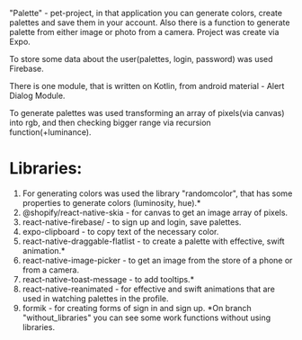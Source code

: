 "Palette" - pet-project, in that application you can generate colors, create palettes and save them in your account. Also there is a function to generate palette from either image or photo from a camera.
Project was create via Expo.

To store some data about the user(palettes, login, password) was used Firebase.

There is one module, that is written on Kotlin, from android material - Alert Dialog Module.

To generate palettes was used transforming an array of pixels(via canvas) into rgb, and then checking bigger range via recursion function(+luminance).

# Libraries:
1. For generating colors was used the library "randomcolor", that has some properties to generate colors (luminosity, hue).*
2. @shopify/react-native-skia - for canvas to get an image array of pixels.
3. react-native-firebase/ - to sign up and login, save palettes.
4. expo-clipboard - to copy text of the necessary color.
5. react-native-draggable-flatlist - to create a palette with effective, swift animation.*
6. react-native-image-picker - to get an image from the store of a phone or from a camera.
7. react-native-toast-message - to add tooltips.*
8. react-native-reanimated - for effective and swift animations that are used in watching palettes in the profile.
9. formik - for creating forms of sign in and sign up.
*On branch "without_libraries" you can see some work functions without using libraries.
